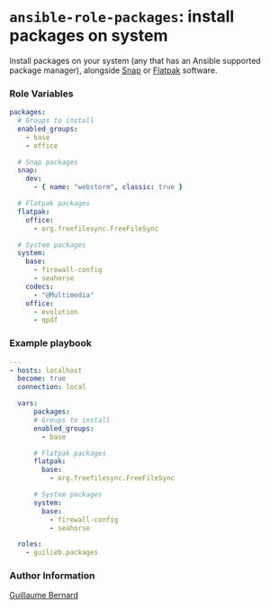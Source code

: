 # `ansible-role-packages`: install packages on system

Install packages on your system (any that has an Ansible supported package manager), alongside [Snap](https://snapcraft.io/) or [Flatpak](https://flatpak.org/) software.

### Role Variables

```yml
packages:
  # Groups to install
  enabled_groups:
    - base
    - office

  # Snap packages
  snap:
    dev:
      - { name: "webstorm", classic: true }

  # Flatpak packages
  flatpak:
    office:
      - org.freefilesync.FreeFileSync

  # System packages
  system:
    base:
      - firewall-config
      - seahorse
    codecs:
      - "@Multimedia"
    office:
      - evolution
      - qpdf
```

### Example playbook

```yml
---
- hosts: localhost
  become: true
  connection: local

  vars:
      packages:
      # Groups to install
      enabled_groups:
        - base

      # Flatpak packages
      flatpak:
        base:
          - org.freefilesync.FreeFileSync

      # System packages
      system:
        base:
          - firewall-config
          - seahorse

  roles:
    - guilieb.packages
```

### Author Information

[Guillaume Bernard](https://www.guillaume-bernard.fr)

